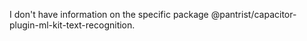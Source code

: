 I don't have information on the specific package @pantrist/capacitor-plugin-ml-kit-text-recognition.